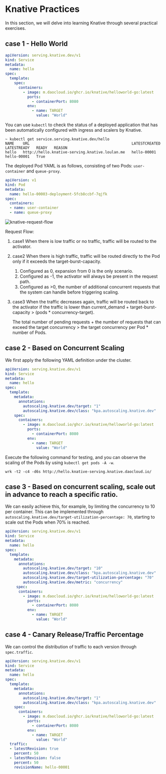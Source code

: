 # Knative Practices

In this section, we will delve into learning Knative through several practical exercises.

## case 1 - Hello World

```yaml
apiVersion: serving.knative.dev/v1
kind: Service
metadata:
  name: hello
spec:
  template:
    spec:
      containers:
        - image: m.daocloud.io/ghcr.io/knative/helloworld-go:latest
          ports:
            - containerPort: 8080
          env:
            - name: TARGET
              value: "World"
```

You can use `kubectl` to check the status of a deployed application that has been automatically configured with ingress and scalers by Knative.

```shell
~ kubectl get service.serving.knative.dev/hello
NAME    URL                                              LATESTCREATED   LATESTREADY   READY   REASON
hello   http://hello.knative-serving.knative.loulan.me   hello-00001     hello-00001   True
```

The deployed Pod YAML is as follows, consisting of two Pods: `user-container` and `queue-proxy`.

```yaml
apiVersion: v1
kind: Pod
metadata:
  name: hello-00003-deployment-5fcb8ccbf-7qjfk
spec:
  containers:
  - name: user-container
  - name: queue-proxy
```

![knative-request-flow](../../../images/knative-request-flow.png)

Request Flow:

1. case1 When there is low traffic or no traffic, traffic will be routed to the activator.
2. case2 When there is high traffic, traffic will be routed directly to the Pod only if it exceeds the target-burst-capacity.
    1. Configured as 0, expansion from 0 is the only scenario.
    2. Configured as -1, the activator will always be present in the request path.
    3. Configured as >0, the number of additional concurrent requests that the system can handle before triggering scaling.
3. case3 When the traffic decreases again, traffic will be routed back to the activator if the traffic is lower than current_demand + target-burst-capacity > (pods * concurrency-target).
    
    The total number of pending requests + the number of requests that can exceed the target concurrency > the target concurrency per Pod * number of Pods.

## case 2 - Based on Concurrent Scaling

We first apply the following YAML definition under the cluster.

```yaml
apiVersion: serving.knative.dev/v1
kind: Service
metadata:
  name: hello
spec:
  template:
    metadata:
      annotations:
        autoscaling.knative.dev/target: "1"
        autoscaling.knative.dev/class: "kpa.autoscaling.knative.dev"
    spec:
      containers:
        - image: m.daocloud.io/ghcr.io/knative/helloworld-go:latest
          ports:
            - containerPort: 8080
          env:
            - name: TARGET
              value: "World"
```

Execute the following command for testing, and you can observe the scaling of the Pods by using `kubectl get pods -A -w`.

```shell
wrk -t2 -c4 -d6s http://hello.knative-serving.knative.daocloud.io/
```

## case 3 - Based on concurrent scaling, scale out in advance to reach a specific ratio.

We can easily achieve this, for example, by limiting the concurrency to 10 per container. This can be implemented through `autoscaling.knative.dev/target-utilization-percentage: 70`, starting to scale out the Pods when 70% is reached.

```yaml
apiVersion: serving.knative.dev/v1
kind: Service
metadata:
  name: hello
spec:
  template:
    metadata:
      annotations:
        autoscaling.knative.dev/target: "10"
        autoscaling.knative.dev/class: "kpa.autoscaling.knative.dev"
        autoscaling.knative.dev/target-utilization-percentage: "70" 
        autoscaling.knative.dev/metric: "concurrency"
     spec:
      containers:
        - image: m.daocloud.io/ghcr.io/knative/helloworld-go:latest
          ports:
            - containerPort: 8080
          env:
            - name: TARGET
              value: "World"
```

## case 4 - Canary Release/Traffic Percentage

We can control the distribution of traffic to each version through `spec.traffic`.

```yaml
apiVersion: serving.knative.dev/v1
kind: Service
metadata:
  name: hello
spec:
  template:
    metadata:
      annotations:
        autoscaling.knative.dev/target: "1"  
        autoscaling.knative.dev/class: "kpa.autoscaling.knative.dev"         
    spec:
      containers:
        - image: m.daocloud.io/ghcr.io/knative/helloworld-go:latest
          ports:
            - containerPort: 8080
          env:
            - name: TARGET
              value: "World"
  traffic:
  - latestRevision: true
    percent: 50
  - latestRevision: false
    percent: 50
    revisionName: hello-00001
```
